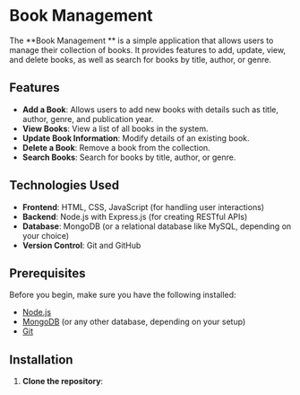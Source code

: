 # Book Management 

The **Book Management ** is a simple application that allows users to manage their collection of books. It provides features to add, update, view, and delete books, as well as search for books by title, author, or genre.

## Features

- **Add a Book**: Allows users to add new books with details such as title, author, genre, and publication year.
- **View Books**: View a list of all books in the system.
- **Update Book Information**: Modify details of an existing book.
- **Delete a Book**: Remove a book from the collection.
- **Search Books**: Search for books by title, author, or genre.

## Technologies Used

- **Frontend**: HTML, CSS, JavaScript (for handling user interactions)
- **Backend**: Node.js with Express.js (for creating RESTful APIs)
- **Database**: MongoDB (or a relational database like MySQL, depending on your choice)
- **Version Control**: Git and GitHub

## Prerequisites

Before you begin, make sure you have the following installed:

- [Node.js](https://nodejs.org/)
- [MongoDB](https://www.mongodb.com/) (or any other database, depending on your setup)
- [Git](https://git-scm.com/)

## Installation

1. **Clone the repository**:

   ```bash
   
